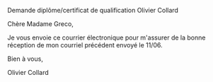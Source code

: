 Demande diplôme/certificat de qualification Olivier Collard

  
Chère Madame Greco,

Je vous envoie ce courrier électronique pour m'assurer de la bonne réception de mon courriel précédent envoyé le 11/06.

Bien à vous,

Olivier Collard